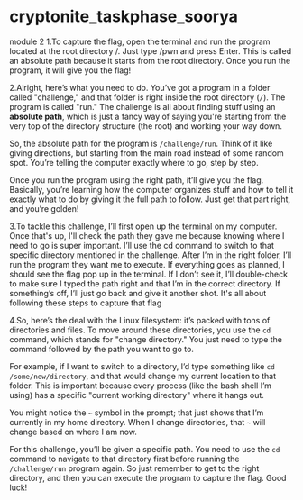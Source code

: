 # cryptonite_taskphase_soorya
module 2 
1.To capture the flag, open the terminal and run the program located at the root directory /. Just type /pwn and press Enter. This is called an absolute path because it starts from the root directory. Once you run the program, it will give you the flag!


2.Alright, here’s what you need to do. You’ve got a program in a folder called "challenge," and that folder is right inside the root directory (`/`). The program is called "run." The challenge is all about finding stuff using an **absolute path**, which is just a fancy way of saying you're starting from the very top of the directory structure (the root) and working your way down.

So, the absolute path for the program is `/challenge/run`. Think of it like giving directions, but starting from the main road instead of some random spot. You’re telling the computer exactly where to go, step by step.

Once you run the program using the right path, it’ll give you the flag. Basically, you’re learning how the computer organizes stuff and how to tell it exactly what to do by giving it the full path to follow. Just get that part right, and you’re golden!


3.To tackle this challenge, I’ll first open up the terminal on my computer. Once that's up, I'll check the path they gave me because knowing where I need to go is super important. I’ll use the cd command to switch to that specific directory mentioned in the challenge. After I’m in the right folder, I’ll run the program they want me to execute. If everything goes as planned, I should see the flag pop up in the terminal. If I don’t see it, I’ll double-check to make sure I typed the path right and that I’m in the correct directory. If something’s off, I’ll just go back and give it another shot. It's all about following these steps to capture that flag

4.So, here’s the deal with the Linux filesystem: it’s packed with tons of directories and files. To move around these directories, you use the `cd` command, which stands for "change directory." You just need to type the command followed by the path you want to go to.

For example, if I want to switch to a directory, I’d type something like `cd /some/new/directory`, and that would change my current location to that folder. This is important because every process (like the bash shell I’m using) has a specific "current working directory" where it hangs out. 

You might notice the `~` symbol in the prompt; that just shows that I’m currently in my home directory. When I change directories, that `~` will change based on where I am now.

For this challenge, you’ll be given a specific path. You need to use the `cd` command to navigate to that directory first before running the `/challenge/run` program again. So just remember to get to the right directory, and then you can execute the program to capture the flag. Good luck!





